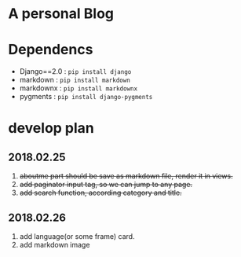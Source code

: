 # A personal Blog

# Dependencs
- Django==2.0 : `pip install django`
- markdown : `pip install markdown`
- markdownx : `pip install markdownx`
- pygments : `pip install django-pygments`

# develop plan
## 2018.02.25
1. ~~aboutme part should be save as markdown file, render it in views.~~
2. ~~add paginator input tag, so we can jump to any page.~~
3. ~~add search function, according category and title.~~

## 2018.02.26
1. add language(or some frame) card.
2. add markdown image
